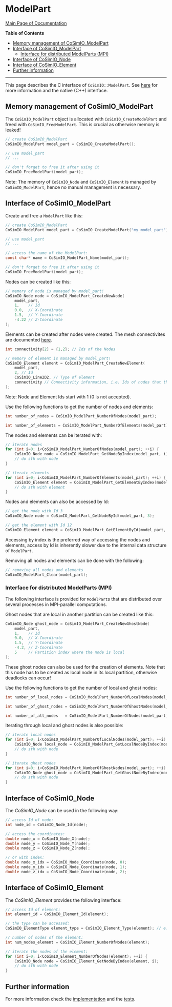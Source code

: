 # ModelPart

[Main Page of Documentation](https://kratosmultiphysics.github.io/CoSimIO/)

**Table of Contents**
<!-- @import "[TOC]" {cmd="toc" depthFrom=2 depthTo=6 orderedList=false} -->

<!-- code_chunk_output -->

- [Memory management of CoSimIO_ModelPart](#memory-management-of-cosimio_modelpart)
- [Interface of CoSimIO_ModelPart](#interface-of-cosimio_modelpart)
  - [Interface for distributed ModelParts (MPI)](#interface-for-distributed-modelparts-mpi)
- [Interface of CoSimIO_Node](#interface-of-cosimio_node)
- [Interface of CoSimIO_Element](#interface-of-cosimio_element)
- [Further information](#further-information)

<!-- /code_chunk_output -->
---

This page describes the C interface of `CoSimIO::ModelPart`. See [here](model_part_cpp.md) for more information and the native (C++) interface.

## Memory management of CoSimIO_ModelPart
The `CoSimIO_ModelPart` object is allocated with `CoSimIO_CreateModelPart` and freed with `CoSimIO_FreeModelPart`. This is crucial as otherwise memory is leaked!
```c
// create CoSimIO_ModelPart
CoSimIO_ModelPart model_part = CoSimIO_CreateModelPart();

// use model_part
// ...

// don't forget to free it after using it
CoSimIO_FreeModelPart(model_part);
```

Note: The memory of `CoSimIO_Node` and `CoSimIO_Element` is managed by `CoSimIO_ModelPart`, hence no manual management is necessary.

## Interface of CoSimIO_ModelPart
Create and free a `ModelPart` like this:
```c
// create CoSimIO_ModelPart
CoSimIO_ModelPart model_part = CoSimIO_CreateModelPart("my_model_part");

// use model_part
// ...

// access the name of the ModelPart:
const char* name = CoSimIO_ModelPart_Name(model_part);

// don't forget to free it after using it
CoSimIO_FreeModelPart(model_part);
```

Nodes can be created like this:
```c
// memory of node is managed by model_part!
CoSimIO_Node node = CoSimIO_ModelPart_CreateNewNode(
    model_part,
    1,    // Id
    0.0,  // X-Coordinate
    1.5,  // Y-Coordinate
    -4.22 // Z-Coordinate
);
```

Elements can be created after nodes were created. The mesh connectivites are documented [here](../mesh_connectivities.md).
```c
int connectivity[2] = {1,2}; // Ids of the Nodes

// memory of element is managed by model_part!
CoSimIO_Element element = CoSimIO_ModelPart_CreateNewElement(
    model_part,
    2, // Id
    CoSimIO_Line2D2, // Type of element
    connectivity // Connectivity information, i.e. Ids of nodes that the element has
);
```
Note: Node and Element Ids start with 1 (0 is not accepted).

Use the following functions to get the number of nodes and elements:
```c
int number_of_nodes = CoSimIO_ModelPart_NumberOfNodes(model_part);

int number_of_elements = CoSimIO_ModelPart_NumberOfElements(model_part);
```

The nodes and elements can be iterated with:
```c
// iterate nodes
for (int i=0; i<CoSimIO_ModelPart_NumberOfNodes(model_part); ++i) {
    CoSimIO_Node node = CoSimIO_ModelPart_GetNodeByIndex(model_part, i);
    // do sth with node
}

// iterate elements
for (int i=0; i<CoSimIO_ModelPart_NumberOfElements(model_part); ++i) {
    CoSimIO_Element element = CoSimIO_ModelPart_GetElementByIndex(model_part, i);
    // do sth with element
}
```

Nodes and elements can also be accessed by Id:
```c
// get the node with Id 3
CoSimIO_Node node = CoSimIO_ModelPart_GetNodeById(model_part, 3);

// get the element with Id 12
CoSimIO_Element element = CoSimIO_ModelPart_GetElementById(model_part, 12);
```

Accessing by index is the preferred way of accessing the nodes and elements, access by Id is inherently slower due to the internal data structure of `ModelPart`.

Removing all nodes and elements can be done with the following:
```c
// removing all nodes and elements
CoSimIO_ModelPart_Clear(model_part);
```

### Interface for distributed ModelParts (MPI)
The following interface is provided for `ModelPart`s that are distributed over several processes in MPI-parallel computations.

Ghost nodes that are local in another partition can be created like this:
```c
CoSimIO_Node ghost_node = CoSimIO_ModelPart_CreateNewGhostNode(
    model_part,
    1,    // Id
    0.0,  // X-Coordinate
    1.5,  // Y-Coordinate
    -4.2, // Z-Coordinate
    5     // Partition index where the node is local
);
```
These ghost nodes can also be used for the creation of elements.
Note that this node has to be created as local node in its local partition, otherwise deadlocks can occur!

Use the following functions to get the number of local and ghost nodes:
```c
int number_of_local_nodes = CoSimIO_ModelPart_NumberOfLocalNodes(model_part);

int number_of_ghost_nodes = CoSimIO_ModelPart_NumberOfGhostNodes(model_part);

int number_of_all_nodes   = CoSimIO_ModelPart_NumberOfNodes(model_part); // local + ghost nodes
```

Iterating through local and ghost nodes is also possible:
```c
// iterate local nodes
for (int i=0; i<CoSimIO_ModelPart_NumberOfLocalNodes(model_part); ++i) {
    CoSimIO_Node local_node = CoSimIO_ModelPart_GetLocalNodeByIndex(model_part, i);
    // do sth with node
}

// iterate ghost nodes
for (int i=0; i<CoSimIO_ModelPart_NumberOfGhostNodes(model_part); ++i) {
    CoSimIO_Node ghost_node = CoSimIO_ModelPart_GetGhostNodeByIndex(model_part, i);
    // do sth with node
}
```

## Interface of CoSimIO_Node
The _CoSimIO_Node_ can be used in the following way:
```c
// access Id of node:
int node_id = CoSimIO_Node_Id(node);

// access the coordinates:
double node_x = CoSimIO_Node_X(node);
double node_y = CoSimIO_Node_Y(node);
double node_z = CoSimIO_Node_Z(node);

// or with index:
double node_x_idx = CoSimIO_Node_Coordinate(node, 0);
double node_y_idx = CoSimIO_Node_Coordinate(node, 1);
double node_z_idx = CoSimIO_Node_Coordinate(node, 2);
```

## Interface of CoSimIO_Element
The _CoSimIO_Element_ provides the following interface:
```c
// access Id of element:
int element_id = CoSimIO_Element_Id(element);

// the type can be accessed:
CoSimIO_ElementType element_type = CoSimIO_Element_Type(element); // e.g. CoSimIO_Point3D or CoSimIO_Tetrahedra3D4

// number of nodes of the element:
int num_nodes_element = CoSimIO_Element_NumberOfNodes(element);

// iterate the nodes of the element:
for (int i=0; i<CoSimIO_Element_NumberOfNodes(element); ++i) {
    CoSimIO_Node node = CoSimIO_Element_GetNodeByIndex(element, i);
    // do sth with node
}
```

## Further information
For more information check the [implementation](https://github.com/KratosMultiphysics/CoSimIO/blob/master/co_sim_io/c/co_sim_io_c_model_part.h) and the [tests](https://github.com/KratosMultiphysics/CoSimIO/blob/master/tests/co_sim_io/c/model_part/test_model_part.c).

